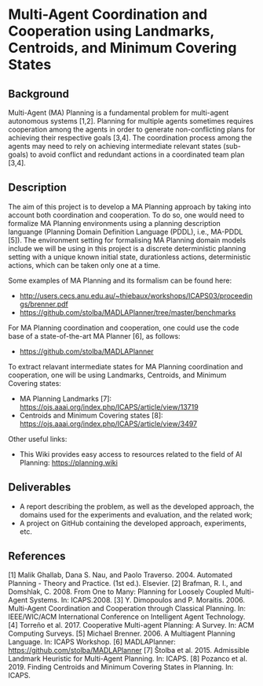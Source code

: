 # Multi-Agent Coordination and Cooperation using Landmarks, Centroids, and Minimum Covering States

## Background
Multi-Agent (MA) Planning is a fundamental problem for multi-agent autonomous systems [1,2].
Planning for multiple agents sometimes requires cooperation among the agents in order to generate non-conflicting plans for achieving their respective goals [3,4].
The coordination process among the agents may need to rely on achieving intermediate relevant states (sub-goals) to avoid conflict and redundant actions in a coordinated team plan [3,4].

## Description
The aim of this project is to develop a MA Planning approach by taking into account both coordination and cooperation. 
To do so, one would need to formalize MA Planning environments using a planning description languange (Planning Domain Definition Language (PDDL), i.e., MA-PDDL [5]).
The environment setting for formalising MA Planning domain models include we will be using in this project is a discrete deterministic planning setting with a unique known initial state, durationless actions, deterministic actions, which can be taken only one at a time.

Some examples of MA Planning and its formalism can be found here:
- http://users.cecs.anu.edu.au/~thiebaux/workshops/ICAPS03/proceedings/brenner.pdf
- https://github.com/stolba/MADLAPlanner/tree/master/benchmarks

For MA Planning coordination and cooperation, one could use the code base of a state-of-the-art MA Planner [6], as follows:
- https://github.com/stolba/MADLAPlanner

To extract relavant intermediate states for MA Planning coordination and cooperation, one will be using Landmarks, Centroids, and Minimum Covering states:
- MA Planning Landmarks [7]: https://ojs.aaai.org/index.php/ICAPS/article/view/13719
- Centroids and Minimum Covering states [8]: https://ojs.aaai.org/index.php/ICAPS/article/view/3497

Other useful links:
- This Wiki provides easy access to resources related to the field of AI Planning: https://planning.wiki

## Deliverables
- A report describing the problem, as well as the developed approach, the domains used for the experiments and evaluation, and the related work;
- A project on GitHub containing the developed approach, experiments, etc.

## References
[1] Malik Ghallab, Dana S. Nau, and Paolo Traverso. 2004. Automated Planning - Theory and Practice. (1st ed.). Elsevier.
[2] Brafman, R. I., and Domshlak, C. 2008. From One to Many: Planning for Loosely Coupled Multi-Agent Systems. In: ICAPS.2008. 
[3] Y. Dimopoulos and P. Moraitis. 2006. Multi-Agent Coordination and Cooperation through Classical Planning. In: IEEE/WIC/ACM International Conference on Intelligent Agent Technology.
[4] Torreño et al. 2017. Cooperative Multi-agent Planning: A Survey. In: ACM Computing Surveys.
[5] Michael Brenner. 2006. A Multiagent Planning Language. In: ICAPS Workshop.
[6] MADLAPlanner: https://github.com/stolba/MADLAPlanner
[7] Štolba et al. 2015. Admissible Landmark Heuristic for Multi-Agent Planning. In: ICAPS.
[8] Pozanco et al. 2019. Finding Centroids and Minimum Covering States in Planning. In: ICAPS.



